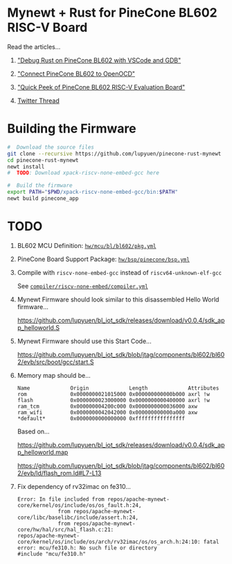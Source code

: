 <!--
#
# Licensed to the Apache Software Foundation (ASF) under one
# or more contributor license agreements.  See the NOTICE file
# distributed with this work for additional information
# regarding copyright ownership.  The ASF licenses this file
# to you under the Apache License, Version 2.0 (the
# "License"); you may not use this file except in compliance
# with the License.  You may obtain a copy of the License at
#
# http://www.apache.org/licenses/LICENSE-2.0
#
# Unless required by applicable law or agreed to in writing,
# software distributed under the License is distributed on an
# "AS IS" BASIS, WITHOUT WARRANTIES OR CONDITIONS OF ANY
#  KIND, either express or implied.  See the License for the
# specific language governing permissions and limitations
# under the License.
#
-->

# Mynewt + Rust for PineCone BL602 RISC-V Board

Read the articles...

1.  ["Debug Rust on PineCone BL602 with VSCode and GDB"](https://lupyuen.github.io/articles/debug)

1.  ["Connect PineCone BL602 to OpenOCD"](https://lupyuen.github.io/articles/openocd)

1.  ["Quick Peek of PineCone BL602 RISC-V Evaluation Board"](https://lupyuen.github.io/articles/pinecone)

1.  [Twitter Thread](https://twitter.com/MisterTechBlog/status/1338759961526951937?s=20)

# Building the Firmware

```bash
#  Download the source files
git clone --recursive https://github.com/lupyuen/pinecone-rust-mynewt
cd pinecone-rust-mynewt
newt install
#  TODO: Download xpack-riscv-none-embed-gcc here

#  Build the firmware
export PATH="$PWD/xpack-riscv-none-embed-gcc/bin:$PATH"
newt build pinecone_app
```

#  TODO

1.  BL602 MCU Definition: [`hw/mcu/bl/bl602/pkg.yml`](hw/mcu/bl/bl602/pkg.yml)

1.  PineCone Board Support Package: [`hw/bsp/pinecone/bsp.yml`](hw/bsp/pinecone/bsp.yml)

1.  Compile with `riscv-none-embed-gcc` instead of `riscv64-unknown-elf-gcc`

    See [`compiler/riscv-none-embed/compiler.yml`](compiler/riscv-none-embed/compiler.yml)

1.  Mynewt Firmware should look similar to this disassembled Hello World firmware...

    https://github.com/lupyuen/bl_iot_sdk/releases/download/v0.0.4/sdk_app_helloworld.S

1.  Mynewt Firmware should use this Start Code...

    https://github.com/lupyuen/bl_iot_sdk/blob/jtag/components/bl602/bl602/evb/src/boot/gcc/start.S

1.  Memory map should be...

    ```
    Name             Origin             Length             Attributes
    rom              0x0000000021015000 0x000000000000b000 axrl !w
    flash            0x0000000023000000 0x0000000000400000 axrl !w
    ram_tcm          0x000000004200c000 0x0000000000036000 axw
    ram_wifi         0x0000000042042000 0x000000000000a000 axw
    *default*        0x0000000000000000 0xffffffffffffffff
    ```

    Based on...
    
    https://github.com/lupyuen/bl_iot_sdk/releases/download/v0.0.4/sdk_app_helloworld.map

    https://github.com/lupyuen/bl_iot_sdk/blob/jtag/components/bl602/bl602/evb/ld/flash_rom.ld#L7-L13

1.  Fix dependency of rv32imac on fe310...

    ```
    Error: In file included from repos/apache-mynewt-core/kernel/os/include/os/os_fault.h:24,
                 from repos/apache-mynewt-core/libc/baselibc/include/assert.h:24,
                 from repos/apache-mynewt-core/hw/hal/src/hal_flash.c:21:
    repos/apache-mynewt-core/kernel/os/include/os/arch/rv32imac/os/os_arch.h:24:10: fatal error: mcu/fe310.h: No such file or directory
    #include "mcu/fe310.h"
    ```
